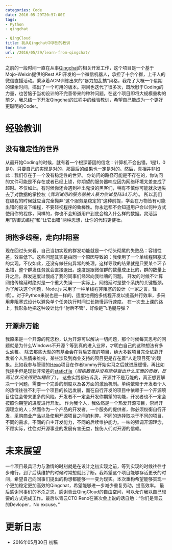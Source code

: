 ```yaml
---
categories: Code
date: 2016-05-29T20:57:00Z
tags:
- Python
- qingchat

- QingCloud
title: 我从Qingchat中学到的教训
toc: true
url: /2016/05/29/learn-from-qingchat/
---
```


之前的一段时间一直在从事[Qingchat](https://github.com/Xuanwo/qingchat)的相关开发工作，这个项目是一个基于Mojo-Weixin提供的Rest API开发的一个微信机器人，承担了十余个群，上千人的微信直播活动。秉承着ACM训练出来的“暴力加乱搞”风格，我花了大概一个星期的课余时间，搞出了一个可用的版本。期间也迭代了很多次，既欣慰于Coding的力量，也苦恼于当初设计的不完善带来的种种问题。在这个项目即将大规模重构的前夕，我总结一下开发Qingchat的过程中的经验教训，希望自己能成为一个更好更聪明的Coder。

<!--more-->

# 经验教训

## 没有稳定性的世界

从最开始Coding的时候，就有着一个根深蒂固的信念：计算机不会出错。1是1，0是0，只要自己的实现是对的，那最后的结果也一定是对的。然后，真相并非如此：我们存在于一个没有稳定性的世界。
你访问的路径可能是不存在的，你访问的文件可能是不存在或者已经上锁，你期望的服务器响应因为网络环境太差变成了超时。不仅如此，有时候你还会遇到神出鬼没的黑客们，稍有不慎你可能就永远失去了对数据的掌控权（*我测试用的服务器被人暴力尝试登陆34万次*）。
所以我们在编程的时候就应当完全抛弃“这个服务是稳定的”这种前提，学会在万物皆有可能出错的假设下编程，不要轻视程序的鲁棒性。你永远都不会知道用户会以何种方式使用你的程序，同样的，你也不会知道用户到底会输入什么样的数据。灵活运用“防御式编程”和“让它出错”两种思想，让你的代码更健壮。

## 拥抱多线程，走向非阻塞

现在回过头来看，自己当初实现的群发功能就是一个彻头彻尾的失败品：容错性差，效率低下。这些问题其实是由同一个原因导致的：我使用了一个单线程阻塞式的实现，不仅如此，还没有做任何异常的处理。这样导致的结果就是只要某个环节出错，整个群发任务就会直接退出。速度是跟微信群的数量成正比的，群的数量上升之后，群发速度过慢成了我的同事们经常向我吐嘈的问题。
开发的时候不计算网络传输延时绝对是一个重大失误——实际上，网络延时是整个系统的关键瓶颈。为了解决这个问题，Node.js 采用了一种单线程非阻塞的设计（一家之言，轻喷）。对于Python来说也是一样的，适度地拥抱多线程开发以提高并行效率，多采用非阻塞式设计以避免单个任务执行时间过长拖慢运行速度。
在一次去上课的路上，我形象地把这种设计比作“射后不管”，好像是飞毛腿导弹？

## 开源非万能

我原来是一个开源的死忠粉，认为开源可以解决一切问题，那个时候每天思考的问题就是为什么Windows不开源？等到真的进入业界，才明白自己的这种想法有多么幼稚。
除去那些大型的有基金会在背后支撑的项目，绝大多数项目完全依靠开发者个人热情来维持，某些涉及到商业支持的项目更是存在着“人走项目死”的现象。比如我参与管理的[Hexo](https://github.com/hexojs)项目在作者tommy开始实习之后就进展缓慢，再比如我接手但是现状非常差的[staticfile](https://github.com/staticfile/static)（*很抱歉我并没有能够做出什么正面的贡献，反而让状况变得更加糟糕了*）。
这些实践都告诉我，开源并不是万能的，真正想要解决一个问题，需要一个完善的制度以及各方面的激励机制。单纯依赖于开发者个人的热情往往不利于一个项目的长远发展，而在自行开发的项目中依赖于一个开源项目往往会带来更多的风险。开发者不一定会开发你期望的功能，开发者也不一定会按照你期望的进度进行开发。
作为我个人，我依然是一个热爱开源项目，崇尚开源理念的人；然而作为一个产品的开发者，一个服务的提供者，你必须权衡自行开发，采购商业产品以及使用开源项目之间的利弊。不同的选择取决于不同的项目，不同的需求，不同的自主开发能力，不同的后续维护能力。一味的强调开源理念，不顾实际，往往对开源事业的发展有害无益，挫伤人们对开源的信赖。

# 未来展望

一个项目最具活力与激情的时刻就是在设计之初实现之前，等到实现的时候往往寸步难行，到了后续维护的时候时常想就此了断。我希望这个项目能够存活更长的时间，希望自己向同事们提出的构想都能够一一变为现实。本次重构希望能够实现一个更加稳定更加高效的Qingchat，希望能够进一步减少重复劳动，提高效率。
最后感谢同事们的不杀之恩，感谢青云QingCloud的自由空间，可以允许我以自己想要的方式完成工作。最后以青云CTO Reno在某次会上说的话自勉：“你们是青云的Devloper，No excuse。”

# 更新日志

- 2016年05月30日 初稿

